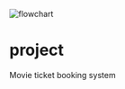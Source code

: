 ![flowchart](https://user-images.githubusercontent.com/80617853/114844363-5d6ff280-9df8-11eb-89c3-6c8f2e16ea89.jpg)
# project
Movie ticket booking system

